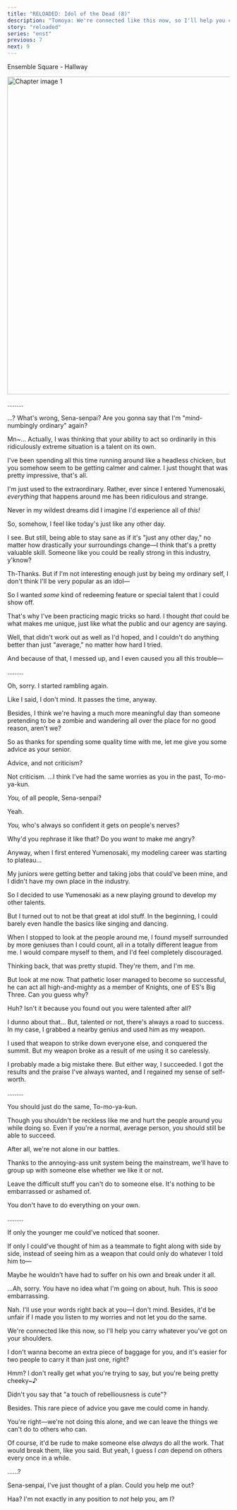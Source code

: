 ```yaml
---
title: "RELOADED: Idol of the Dead (8)"
description: "Tomoya: We're connected like this now, so I'll help you carry whatever you've got on your shoulders."
story: "reloaded"
series: "enst"
previous: 7
next: 9
---
```


<Season s="Summer"/>

<Location>Ensemble Square - Hallway</Location>

<Image src="/img/tl/reloaded/8/1.jpg" alt="Chapter image 1" layout="responsive" width="1560" height="720" quality="100" />

<Bubble character="Izumi">

.........

</Bubble>

<Bubble character="Tomoya">

...? What's wrong, Sena-senpai? Are you gonna say that I'm "mind-numbingly ordinary" again?

</Bubble>

<Bubble character="Izumi">

Mn\~... Actually, I was thinking that your ability to act so ordinarily in this ridiculously extreme situation is a talent on its own.

I've been spending all this time running around like a headless chicken, but you somehow seem to be getting calmer and calmer. I just thought that was pretty impressive, that's all.

</Bubble>

<Bubble character="Tomoya">

I'm just used to the extraordinary. Rather, ever since I entered Yumenosaki, _everything_ that happens around me has been ridiculous and strange.

Never in my wildest dreams did I imagine I'd experience all of _this!_

So, somehow, I feel like today's just like any other day.

</Bubble>

<Bubble character="Izumi">

I see. But still, being able to stay sane as if it's "just any other day," no matter how drastically your surroundings change—I think that's a pretty valuable skill. Someone like you could be really strong in this industry, y'know?

</Bubble>

<Bubble character="Tomoya">

Th-Thanks. But if I'm not interesting enough just by being my ordinary self, I don't think I'll be very popular as an <span className="hold">idol—</span>

So I wanted _some_ kind of redeeming feature or special talent that I could show off.

That's why I've been practicing magic tricks so hard. I thought _that_ could be what makes me unique, just like what the public and our agency are saying.

Well, that didn't work out as well as I'd hoped, and I couldn't do anything better than just "average," no matter how hard I tried.

And because of that, I messed up, and I even caused you all this <span className="hold">trouble—</span>

</Bubble>

<Bubble character="Izumi">

.........

</Bubble>

<Bubble character="Tomoya">

Oh, sorry. I started rambling again.

</Bubble>

<Bubble character="Izumi">

Like I said, I don't mind. It passes the time, anyway.

Besides, I think we're having a much more meaningful day than someone pretending to be a zombie and wandering all over the place for no good reason, aren't we?

So as thanks for spending some quality time with me, let me give you some advice as your senior.

</Bubble>

<Bubble character="Tomoya">

Advice, and not criticism?

</Bubble>

<Bubble character="Izumi">

Not criticism. ...I think I've had the same worries as you in the past, To-mo-ya-kun.

</Bubble>

<Bubble character="Tomoya">

_You,_ of all people, Sena-senpai?

</Bubble>

<Bubble character="Izumi">

Yeah.

</Bubble>

<Bubble character="Tomoya">

_You,_ who's always so confident it gets on people's nerves?

</Bubble>

<Bubble character="Izumi">

Why'd you rephrase it like that? Do you _want_ to make me angry?

Anyway, when I first entered Yumenosaki, my modeling career was starting to plateau...

My juniors were getting better and taking jobs that could've been mine, and I didn't have my own place in the industry.

So I decided to use Yumenosaki as a new playing ground to develop my other talents.

But I turned out to not be that great at idol stuff. In the beginning, I could barely even handle the basics like singing and dancing.

When I stopped to look at the people around me, I found myself surrounded by more geniuses than I could count, all in a totally different league from me. I would compare myself to them, and I'd feel completely discouraged.

Thinking back, that was pretty stupid. They're them, and I'm me.

But look at me now. That pathetic loser managed to become so successful, he can act all high-and-mighty as a member of Knights, one of ES's Big Three. Can you guess why?

</Bubble>

<Bubble character="Tomoya">

Huh? Isn't it because you found out you were talented after all?

</Bubble>

<Bubble character="Izumi">

I dunno about that... But, talented or not, there's always a road to success. In my case, I grabbed a nearby genius and used him as my weapon.

I used that weapon to strike down everyone else, and conquered the summit. But my weapon broke as a result of me using it so carelessly.

I probably made a big mistake there. But either way, I succeeded. I got the results and the praise I've always wanted, and I regained my sense of self-worth.

</Bubble>

<Bubble character="Tomoya">

.........

</Bubble>

<Bubble character="Izumi">

You should just do the same, To-mo-ya-kun.

Though you shouldn't be reckless like me and hurt the people around you while doing so. Even if you're a normal, average person, you should still be able to succeed.

After all, we're not alone in our battles.

Thanks to the annoying-ass unit system being the mainstream, we'll have to group up with someone else whether we like it or not.

Leave the difficult stuff you can't do to someone else. It's nothing to be embarrassed or ashamed of.

You don't have to do everything on your own.

</Bubble>

<Bubble character="Tomoya">

.........

</Bubble>

<Bubble character="Izumi">

If only the younger me could've noticed that sooner.

If only I could've thought of him as a teammate to fight along with side by side, instead of seeing him as a weapon that could only do whatever I told him <span className="hold">to—</span>

Maybe he wouldn't have had to suffer on his own and break under it all.

...Ah, sorry. You have no idea what I'm going on about, huh. This is _sooo_ embarrassing.

</Bubble>

<Bubble character="Tomoya">

Nah. I'll use your words right back at you—I don't mind. Besides, it'd be unfair if I made you listen to my worries and not let you do the same.

We're connected like this now, so I'll help you carry whatever you've got on your shoulders.

I don't wanna become an extra piece of baggage for you, and it's easier for two people to carry it than just one, right?

</Bubble>

<Bubble character="Izumi">

Hmm? I don't really get what you're trying to say, but you're being pretty <span className="hold">cheeky~♪</span>

</Bubble>

<Bubble character="Tomoya">

Didn't you say that "a touch of rebelliousness is cute"?

Besides. This rare piece of advice you gave me could come in handy.

You're right—we're not doing this alone, and we can leave the things we can't do to others who can.

Of course, it'd be rude to make someone else _always_ do all the work. That would break them, like you said. But yeah, I guess I _can_ depend on others every once in a while.

</Bubble>

<Bubble character="Izumi">

......?

</Bubble>

<Bubble character="Tomoya">

Sena-senpai, I've just thought of a plan. Could you help me out?

</Bubble>

<Bubble character="Izumi">

Haa? I'm not exactly in any position to _not_ help you, am I?

</Bubble>

<Credits tl="[moricchiichan](https://moricchiichan.tumblr.com)" tlc="[nazunyan427](https://nazunyan427.dreamwidth.org)" qc="[Ren](https://tomoya.moe), [Spoon](https://twitter.com/spoonbutt)" />
